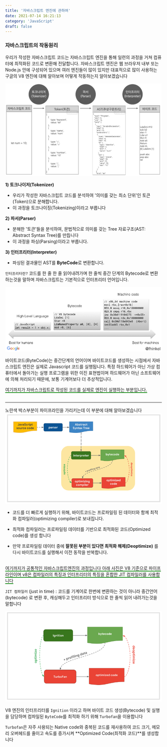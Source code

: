 ```yaml
---
title: '자바스크립트 엔진에 관하여'
date: 2021-07-14 16:21:13
category: 'JavaScript'
draft: false
---
```



### 자바스크립트의 작동원리
우리가 작성한 자바스크립트 코드는 자바스크립트 엔진을 통해 일련의 과정을 거쳐 컴퓨터에 최적화된 코드로 변환해 전달합니다. 자바스크립트 엔진은 웹 브라우저 내부 또는 Node.js 안에 구성되어 있으며 여러 엔진들이 많이 있지만 대표적으로 많이 사용하는 구글의 V8 엔진에 대해 알아보며 어떻게 작동하는지 알아보겠습니다

![](./images/engin1.png)

**1) 토크나이저(Tokenizer)**

- 우리가 작성한 자바스크립트 코드를 분석하여 '의미를 갖는 최소 단위'인 토큰(Token)으로 분해합니다.
- 이 과정을 토크나이징(Tokenizing)이라고 부릅니다

**2) 파서(Parser)**

- 분해한 '토큰'들을 분석하여, 문법적으로 의미를 갖는 Tree 자료구조(AST: Abstract Syntax Tree)를 만듭니다
- 이 과정을 파싱(Parsing)이라고 부릅니다.

**3) 인터프리터(Interpreter)**

- 파싱된 결과물인 AST를 **ByteCode**로 변환합니다.

`인터프리터란?` 코드를 한 줄 한 줄 읽어내려가며 한 줄씩 중간 단계의 Bytecode로 변환하는것을 말하며 자바스크립트는 기본적으로 인터프리터 언어입니다.<br>

![](./images/engin2.png)

바이트코드(ByteCode)는 중간단계의 언어이며 바이트코드를 생성하는 시점에서 자바스크립트 엔진은 실제로 Javascript 코드를 실행됩니다. 특정 하드웨어가 아닌 가상 컴퓨터에서 돌아가는 실행 프로그램을 위한 이진 표현법이며 하드웨어가 아닌 소프트웨어에 의해 처리되기 때문에, 보통 기계어보다 더 추상적입니다.<br>

<span style="border-bottom: 2px solid green">여기까지가 자바스크립트로 작성된 코드를 실제로 엔진이 실행하는 부분입니다.</span><br><br>

***

노란색 박스부분이 파이프라인을 가리키는데 이 부분에 대해 알아보겠습니다
![](./images/engin3.png)

- 코드를 더 빠르게 실행하기 위해, 바이트코드는 프로파일링 된 데이터와 함께 최적화 컴파일러(optimizing compiler)로 보내집니다.

- 최적화 컴파일러는 프로파일링 데이터를 기반으로 최적화된 코드(Optimized code)를 생성 합니다

- 만약 프로파일링 데이터 중에 **잘못된 부분이 있다면 최적화 해제(Deoptimize)** 를 다시 바이트코드를 실행해서 이전 동작을 반복합니다. <br><br>

<span style="border-bottom: 2px solid green">여기까지가 공통적인 자바스크립트엔진의 과정입니다 아래 사진은 V8 기준으로 파이프라인이며 v8은 컴파일러의 특징과 인터프리터의 특징을 혼합한 JIT 컴파일러를 사용합니다</span> 

`JIT 컴파일러` (just in time) : 코드를 기계어로 한번에 변환하는 것이 아니라 중간언어(bytecode) 로 변환 후, 캐싱해두고 인터프리터 방식으로 한 줄씩 읽어 내려가는것을 말합니다

![](./images/engin4.png)

V8 엔진의 인터프리터를 `Ignition` 이라고 하며 바이트 코드 생성(Bytecode) 및 실행을 담당하며  컴파일된 `ByteCode`를 최적화 하기 위해 `Turbofan`을 이용합니다

`Turbofan`은 자주 사용되는 Native code와 중복된 코드를 재사용하여 코드 크기, 메모리 오버헤드를 줄이고 속도를 증가시켜 **Optimized Code(최적화 코드)**를 생성합니다